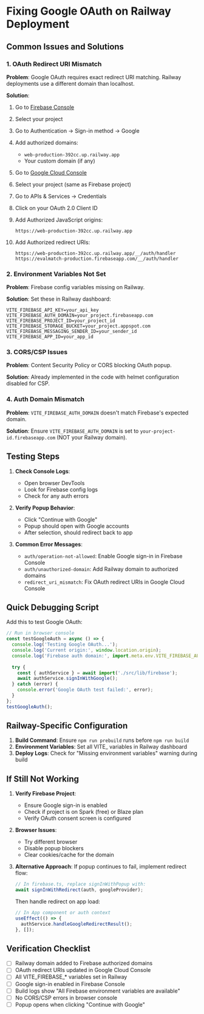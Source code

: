 # Fixing Google OAuth on Railway Deployment

## Common Issues and Solutions

### 1. OAuth Redirect URI Mismatch

**Problem**: Google OAuth requires exact redirect URI matching. Railway deployments use a different domain than localhost.

**Solution**:
1. Go to [Firebase Console](https://console.firebase.google.com)
2. Select your project
3. Go to Authentication → Sign-in method → Google
4. Add authorized domains:
   - `web-production-392cc.up.railway.app`
   - Your custom domain (if any)

5. Go to [Google Cloud Console](https://console.cloud.google.com)
6. Select your project (same as Firebase project)
7. Go to APIs & Services → Credentials
8. Click on your OAuth 2.0 Client ID
9. Add Authorized JavaScript origins:
   ```
   https://web-production-392cc.up.railway.app
   ```
10. Add Authorized redirect URIs:
    ```
    https://web-production-392cc.up.railway.app/__/auth/handler
    https://evalmatch-production.firebaseapp.com/__/auth/handler
    ```

### 2. Environment Variables Not Set

**Problem**: Firebase config variables missing on Railway.

**Solution**: Set these in Railway dashboard:
```
VITE_FIREBASE_API_KEY=your_api_key
VITE_FIREBASE_AUTH_DOMAIN=your_project.firebaseapp.com
VITE_FIREBASE_PROJECT_ID=your_project_id
VITE_FIREBASE_STORAGE_BUCKET=your_project.appspot.com
VITE_FIREBASE_MESSAGING_SENDER_ID=your_sender_id
VITE_FIREBASE_APP_ID=your_app_id
```

### 3. CORS/CSP Issues

**Problem**: Content Security Policy or CORS blocking OAuth popup.

**Solution**: Already implemented in the code with helmet configuration disabled for CSP.

### 4. Auth Domain Mismatch

**Problem**: `VITE_FIREBASE_AUTH_DOMAIN` doesn't match Firebase's expected domain.

**Solution**: Ensure `VITE_FIREBASE_AUTH_DOMAIN` is set to `your-project-id.firebaseapp.com` (NOT your Railway domain).

## Testing Steps

1. **Check Console Logs**:
   - Open browser DevTools
   - Look for Firebase config logs
   - Check for any auth errors

2. **Verify Popup Behavior**:
   - Click "Continue with Google"
   - Popup should open with Google accounts
   - After selection, should redirect back to app

3. **Common Error Messages**:
   - `auth/operation-not-allowed`: Enable Google sign-in in Firebase Console
   - `auth/unauthorized-domain`: Add Railway domain to authorized domains
   - `redirect_uri_mismatch`: Fix OAuth redirect URIs in Google Cloud Console

## Quick Debugging Script

Add this to test Google OAuth:

```javascript
// Run in browser console
const testGoogleAuth = async () => {
  console.log('Testing Google OAuth...');
  console.log('Current origin:', window.location.origin);
  console.log('Firebase auth domain:', import.meta.env.VITE_FIREBASE_AUTH_DOMAIN);
  
  try {
    const { authService } = await import('./src/lib/firebase');
    await authService.signInWithGoogle();
  } catch (error) {
    console.error('Google OAuth test failed:', error);
  }
};
testGoogleAuth();
```

## Railway-Specific Configuration

1. **Build Command**: Ensure `npm run prebuild` runs before `npm run build`
2. **Environment Variables**: Set all VITE_ variables in Railway dashboard
3. **Deploy Logs**: Check for "Missing environment variables" warning during build

## If Still Not Working

1. **Verify Firebase Project**:
   - Ensure Google sign-in is enabled
   - Check if project is on Spark (free) or Blaze plan
   - Verify OAuth consent screen is configured

2. **Browser Issues**:
   - Try different browser
   - Disable popup blockers
   - Clear cookies/cache for the domain

3. **Alternative Approach**:
   If popup continues to fail, implement redirect flow:
   ```javascript
   // In firebase.ts, replace signInWithPopup with:
   await signInWithRedirect(auth, googleProvider);
   ```
   Then handle redirect on app load:
   ```javascript
   // In App component or auth context
   useEffect(() => {
     authService.handleGoogleRedirectResult();
   }, []);
   ```

## Verification Checklist

- [ ] Railway domain added to Firebase authorized domains
- [ ] OAuth redirect URIs updated in Google Cloud Console
- [ ] All VITE_FIREBASE_* variables set in Railway
- [ ] Google sign-in enabled in Firebase Console
- [ ] Build logs show "All Firebase environment variables are available"
- [ ] No CORS/CSP errors in browser console
- [ ] Popup opens when clicking "Continue with Google"